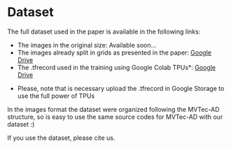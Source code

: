 # Dataset

The full dataset used in the paper is available in the following links:

- The images in the original size: Available soon...
- The images already split in grids as presented in the paper: [Google Drive](https://drive.google.com/drive/folders/1xKCJurNPPKhXvcG7BK1Ea1JjPn9FOSpY?usp=sharing)
- The .tfrecord used in the training using Google Colab TPUs*: [Google Drive](https://drive.google.com/file/d/1mOp_5btffGST3LdnCzywDa0KtDboQ0hb/view?usp=sharing)

* Please, note that is necessary upload the .tfrecord in Google Storage to use the full power of TPUs 

In the images format the dataset were organized following the MVTec-AD structure, so is easy to use the same source codes for MVTec-AD with our dataset :)

If you use the dataset, please cite us.
